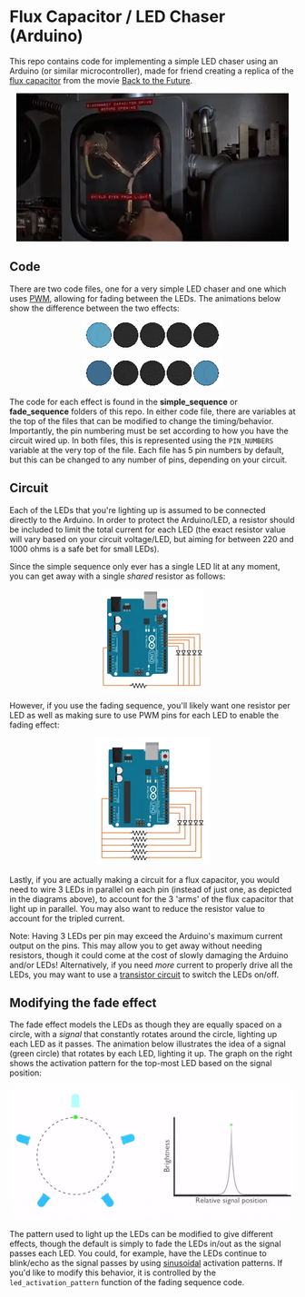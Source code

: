 
# Flux Capacitor / LED Chaser (Arduino)

This repo contains code for implementing a simple LED chaser using an Arduino (or similar microcontroller), made for friend creating a replica of the [flux capacitor](https://www.youtube.com/watch?v=VcZe8_RZO8c) from the movie [Back to the Future](https://en.wikipedia.org/wiki/Back_to_the_Future).

<p align="center">
  <img src="github_images/flux_capacitor.webp">
</p>

## Code

There are two code files, one for a very simple LED chaser and one which uses [PWM](https://learn.sparkfun.com/tutorials/pulse-width-modulation), allowing for fading between the LEDs. The animations below show the difference between the two effects:

<p align="center">
  <img src="github_images/simple_anim.gif">
</p>

<p align="center">
  <img src="github_images/fade_anim.gif">
</p>

The code for each effect is found in the **simple_sequence** or **fade_sequence** folders of this repo. In either code file, there are variables at the top of the files that can be modified to change the timing/behavior. Importantly, the pin numbering must be set according to how you have the circuit wired up. In both files, this is represented using the `PIN_NUMBERS` variable at the very top of the file. Each file has 5 pin numbers by default, but this can be changed to any number of pins, depending on your circuit.

## Circuit

Each of the LEDs that you're lighting up is assumed to be connected directly to the Arduino. In order to protect the Arduino/LED, a resistor should be included to limit the total current for each LED (the exact resistor value will vary based on your circuit voltage/LED, but aiming for between 220 and 1000 ohms is a safe bet for small LEDs).

Since the simple sequence only ever has a single LED lit at any moment, you can get away with a single *shared* resistor as follows:

<p align="center">
  <img src="github_images/simple_circuit.webp">
</p>

However, if you use the fading sequence, you'll likely want one resistor per LED as well as making sure to use PWM pins for each LED to enable the fading effect:

<p align="center">
  <img src="github_images/fade_circuit.webp">
</p>

Lastly, if you are actually making a circuit for a flux capacitor, you would need to wire 3 LEDs in parallel on each pin (instead of just one, as depicted in the diagrams above), to account for the 3 'arms' of the flux capacitor that light up in parallel. You may also want to reduce the resistor value to account for the tripled current.

Note: Having 3 LEDs per pin may exceed the Arduino's maximum current output on the pins. This may allow you to get away without needing resistors, though it could come at the cost of slowly damaging the Arduino and/or LEDs! Alternatively, if you need *more* current to properly drive all the LEDs, you may want to use a [transistor circuit](https://learn.sparkfun.com/tutorials/transistors/applications-i-switches) to switch the LEDs on/off.

## Modifying the fade effect

The fade effect models the LEDs as though they are equally spaced on a circle, with a *signal* that constantly rotates around the circle, lighting up each LED as it passes. The animation below illustrates the idea of a signal (green circle) that rotates by each LED, lighting it up. The graph on the right shows the activation pattern for the top-most LED based on the signal position:

<p align="center">
  <img src="github_images/led_circle_anim.gif">
</p>

The pattern used to light up the LEDs can be modified to give different effects, though the default is simply to fade the LEDs in/out as the signal passes each LED. You could, for example, have the LEDs continue to blink/echo as the signal passes by using [sinusoidal](https://www.sparkfun.com/tutorials/329) activation patterns. If you'd like to modify this behavior, it is controlled by the `led_activation_pattern` function of the fading sequence code.